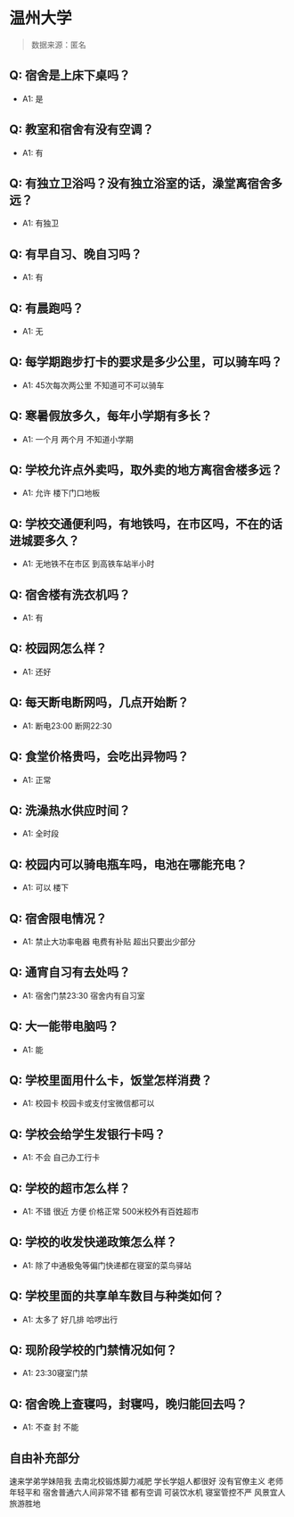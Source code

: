 # 温州大学

> 数据来源：匿名

## Q: 宿舍是上床下桌吗？

- A1: 是

## Q: 教室和宿舍有没有空调？

- A1: 有

## Q: 有独立卫浴吗？没有独立浴室的话，澡堂离宿舍多远？

- A1: 有独卫

## Q: 有早自习、晚自习吗？

- A1: 有

## Q: 有晨跑吗？

- A1: 无

## Q: 每学期跑步打卡的要求是多少公里，可以骑车吗？

- A1: 45次每次两公里 不知道可不可以骑车

## Q: 寒暑假放多久，每年小学期有多长？

- A1: 一个月 两个月 不知道小学期

## Q: 学校允许点外卖吗，取外卖的地方离宿舍楼多远？

- A1: 允许 楼下门口地板

## Q: 学校交通便利吗，有地铁吗，在市区吗，不在的话进城要多久？

- A1: 无地铁不在市区 到高铁车站半小时

## Q: 宿舍楼有洗衣机吗？

- A1: 有

## Q: 校园网怎么样？

- A1: 还好

## Q: 每天断电断网吗，几点开始断？

- A1: 断电23:00 断网22:30

## Q: 食堂价格贵吗，会吃出异物吗？

- A1: 正常

## Q: 洗澡热水供应时间？

- A1: 全时段

## Q: 校园内可以骑电瓶车吗，电池在哪能充电？

- A1: 可以 楼下

## Q: 宿舍限电情况？

- A1: 禁止大功率电器 电费有补贴 超出只要出少部分

## Q: 通宵自习有去处吗？

- A1: 宿舍门禁23:30 宿舍内有自习室

## Q: 大一能带电脑吗？

- A1: 能

## Q: 学校里面用什么卡，饭堂怎样消费？

- A1: 校园卡 校园卡或支付宝微信都可以

## Q: 学校会给学生发银行卡吗？

- A1: 不会 自己办工行卡

## Q: 学校的超市怎么样？

- A1: 不错 很近 方便 价格正常 500米校外有百姓超市

## Q: 学校的收发快递政策怎么样？

- A1: 除了中通极兔等偏门快递都在寝室的菜鸟驿站

## Q: 学校里面的共享单车数目与种类如何？

- A1: 太多了 好几排 哈啰出行

## Q: 现阶段学校的门禁情况如何？

- A1: 23:30寝室门禁

## Q: 宿舍晚上查寝吗，封寝吗，晚归能回去吗？

- A1: 不查 封 不能

## 自由补充部分

速来学弟学妹陪我 去南北校锻炼脚力减肥 学长学姐人都很好 没有官僚主义 老师年轻平和 宿舍普通六人间非常不错 都有空调 可装饮水机 寝室管控不严 风景宜人 旅游胜地